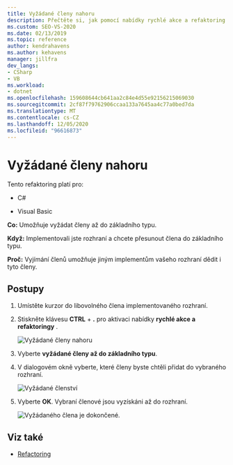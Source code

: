 ```yaml
---
title: Vyžádané členy nahoru
description: Přečtěte si, jak pomocí nabídky rychlé akce a refaktoring přetáhnout členy do základního typu.
ms.custom: SEO-VS-2020
ms.date: 02/13/2019
ms.topic: reference
author: kendrahavens
ms.author: kehavens
manager: jillfra
dev_langs:
- CSharp
- VB
ms.workload:
- dotnet
ms.openlocfilehash: 159608644cb641aa2c84e4d55e92156215069030
ms.sourcegitcommit: 2cf87f79762906ccaa133a7645aa4c77a0bed7da
ms.translationtype: MT
ms.contentlocale: cs-CZ
ms.lasthandoff: 12/05/2020
ms.locfileid: "96616873"
---
```

# <a name="pull-members-up"></a>Vyžádané členy nahoru

Tento refaktoring platí pro:

- C#

- Visual Basic

**Co:** Umožňuje vyžádat členy až do základního typu.

**Když:** Implementovali jste rozhraní a chcete přesunout člena do základního typu.

**Proč:** Vyjímání členů umožňuje jiným implementům vašeho rozhraní dědit i tyto členy.

## <a name="how-to"></a>Postupy

1. Umístěte kurzor do libovolného člena implementovaného rozhraní.
2. Stiskněte klávesu **CTRL** + **.** pro aktivaci nabídky **rychlé akce a refaktoringy** .

   ![Vyžádané členy nahoru](media/pull-members-up.png)

2. Vyberte **vyžádané členy až do základního typu**.

3. V dialogovém okně vyberte, které členy byste chtěli přidat do vybraného rozhraní.

   ![Vyžádané členství](media/pull-members-up-dialog.png)

4. Vyberte **OK**. Vybraní členové jsou vyzískáni až do rozhraní.

   ![Vyžádaného člena je dokončené.](media/pull-members-up-completed.png)

## <a name="see-also"></a>Viz také

- [Refactoring](../refactoring-in-visual-studio.md)
